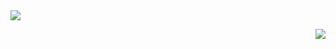 <img src="https://cdn.discordapp.com/banners/1030495490963411045/700a7e90f05ce6854260e1cf97c15508.webp?size=1024" draggable="false">

	 
<a href="https://discord.com/users/1030495490963411045"><img align="right"
src="https://lanyard-profile-readme.vercel.app/api/1030495490963411045?bg=00000000" />
</a>
